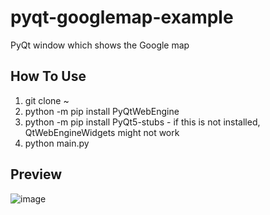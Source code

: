 # pyqt-googlemap-example
PyQt window which shows the Google map

## How To Use
1. git clone ~
2. python -m pip install PyQtWebEngine
3. python -m pip install PyQt5-stubs - if this is not installed, QtWebEngineWidgets might not work
4. python main.py

## Preview

![image](https://user-images.githubusercontent.com/55078043/211472004-4385cc61-db7d-4bab-bb62-0b9e4919b530.png)
